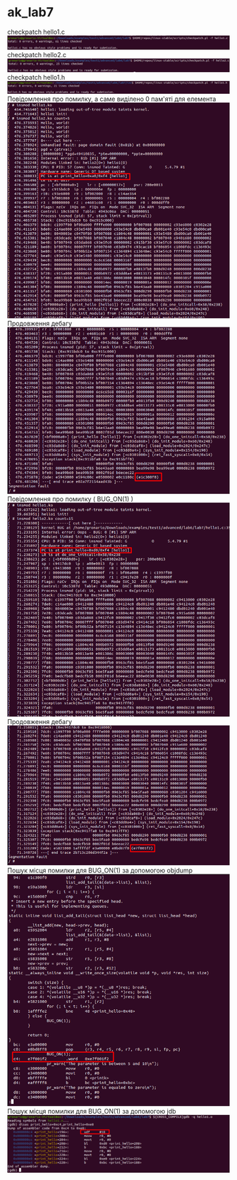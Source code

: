 # ak_lab7
checkpatch hello1.c
![](https://github.com/Gronario/ak_lab7/blob/main/Screenshots/1.png)
checkpatch hello2.c
![](https://github.com/Gronario/ak_lab7/blob/main/Screenshots/2.png)
checkpatch hello1.h
![](https://github.com/Gronario/ak_lab7/blob/main/Screenshots/3.png)
Повідомлення про помилку, а саме виділено 0 пам'яті для елемента
![](https://github.com/Gronario/ak_lab7/blob/main/Screenshots/4.png)
Продовження дебагу
![](https://github.com/Gronario/ak_lab7/blob/main/Screenshots/5.png)
Повідомлення про помилку ( BUG_ON(1) )
![](https://github.com/Gronario/ak_lab7/blob/main/Screenshots/6.png)
Продовження дебагу
![](https://github.com/Gronario/ak_lab7/blob/main/Screenshots/7.png)
Пошук місця помилки для BUG_ON(1) за допомогою objdump
![](https://github.com/Gronario/ak_lab7/blob/main/Screenshots/8.png)
Пошук місця помилки для BUG_ON(1) за допомогою jdb
![](https://github.com/Gronario/ak_lab7/blob/main/Screenshots/9.png)
